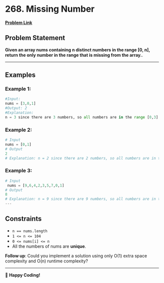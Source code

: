 # 268. Missing Number

[**Problem Link**](https://leetcode.com/problems/missing-number/description/)

## Problem Statement
**Given an array nums containing n distinct numbers in the range [0, n], return the only number in the range that is missing from the array.**.

---

## Examples

### Example 1:
```python
#Input:
nums = [3,0,1]
#Output: 2
#Explanation:
n = 3 since there are 3 numbers, so all numbers are in the range [0,3]. 2 is the missing number in the range since it does not appear in nums.
```

### Example 2:
```python
# Input
nums = [0,1]
# Output
2
# Explanation: n = 2 since there are 2 numbers, so all numbers are in the range [0,2]. 2 is the missing number in the range since it does not appear in nums.
```

### Example 3:
```python
# Input
 nums = [9,6,4,2,3,5,7,0,1]
# Output
8
# Explanation: n = 9 since there are 9 numbers, so all numbers are in the range [0,9]. 8 is the missing number in the range since it does not appear in nums.
---
```
## Constraints
- `n == nums.length`
- `1 <= n <= 104`
- `0 <= nums[i] <= n`
- All the numbers of nums are **unique**.

**Follow up**: Could you implement a solution using only O(1) extra space complexity and O(n) runtime complexity?

---
🚀 **Happy Coding!**

